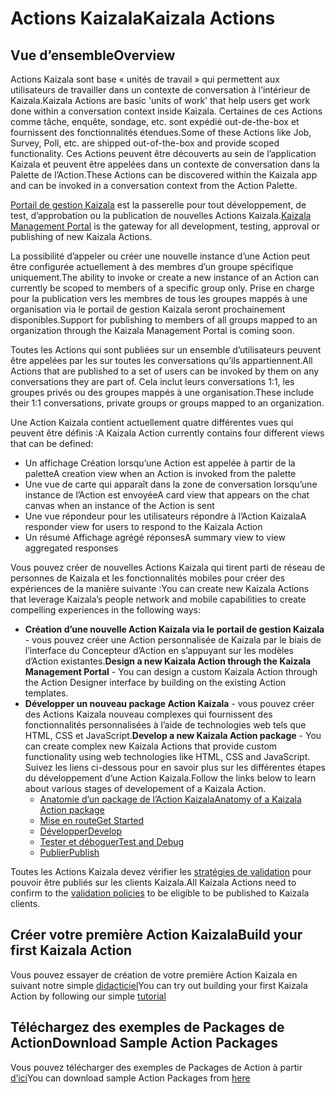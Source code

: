 # <a name="kaizala-actions"></a><span data-ttu-id="c497a-101">Actions Kaizala</span><span class="sxs-lookup"><span data-stu-id="c497a-101">Kaizala Actions</span></span>

## <a name="overview"></a><span data-ttu-id="c497a-102">Vue d’ensemble</span><span class="sxs-lookup"><span data-stu-id="c497a-102">Overview</span></span>
<span data-ttu-id="c497a-103">Actions Kaizala sont base « unités de travail » qui permettent aux utilisateurs de travailler dans un contexte de conversation à l’intérieur de Kaizala.</span><span class="sxs-lookup"><span data-stu-id="c497a-103">Kaizala Actions are basic 'units of work' that help users get work done within a conversation context inside Kaizala.</span></span> <span data-ttu-id="c497a-104">Certaines de ces Actions comme tâche, enquête, sondage, etc. sont expédié out-de-the-box et fournissent des fonctionnalités étendues.</span><span class="sxs-lookup"><span data-stu-id="c497a-104">Some of these Actions like Job, Survey, Poll, etc. are shipped out-of-the-box and provide scoped functionality.</span></span> <span data-ttu-id="c497a-105">Ces Actions peuvent être découverts au sein de l’application Kaizala et peuvent être appelées dans un contexte de conversation dans la Palette de l’Action.</span><span class="sxs-lookup"><span data-stu-id="c497a-105">These Actions can be discovered within the Kaizala app and can be invoked in a conversation context from the Action Palette.</span></span> 

<span data-ttu-id="c497a-106">[Portail de gestion Kaizala](https://manage.kaiza.la) est la passerelle pour tout développement, de test, d’approbation ou la publication de nouvelles Actions Kaizala.</span><span class="sxs-lookup"><span data-stu-id="c497a-106">[Kaizala Management Portal](https://manage.kaiza.la) is the gateway for all development, testing, approval or publishing of new Kaizala Actions.</span></span>

<span data-ttu-id="c497a-107">La possibilité d’appeler ou créer une nouvelle instance d’une Action peut être configurée actuellement à des membres d’un groupe spécifique uniquement.</span><span class="sxs-lookup"><span data-stu-id="c497a-107">The ability to invoke or create a new instance of an Action can currently be scoped to members of a specific group only.</span></span> <span data-ttu-id="c497a-108">Prise en charge pour la publication vers les membres de tous les groupes mappés à une organisation via le portail de gestion Kaizala seront prochainement disponibles.</span><span class="sxs-lookup"><span data-stu-id="c497a-108">Support for publishing to members of all groups mapped to an organization through the Kaizala Management Portal is coming soon.</span></span>

<span data-ttu-id="c497a-109">Toutes les Actions qui sont publiées sur un ensemble d’utilisateurs peuvent être appelées par les sur toutes les conversations qu’ils appartiennent.</span><span class="sxs-lookup"><span data-stu-id="c497a-109">All Actions that are published to a set of users can be invoked by them on any conversations they are part of.</span></span> <span data-ttu-id="c497a-110">Cela inclut leurs conversations 1:1, les groupes privés ou des groupes mappés à une organisation.</span><span class="sxs-lookup"><span data-stu-id="c497a-110">These include their 1:1 conversations, private groups or groups mapped to an organization.</span></span>

<span data-ttu-id="c497a-111">Une Action Kaizala contient actuellement quatre différentes vues qui peuvent être définis :</span><span class="sxs-lookup"><span data-stu-id="c497a-111">A Kaizala Action currently contains four different views that can be defined:</span></span>

* <span data-ttu-id="c497a-112">Un affichage Création lorsqu’une Action est appelée à partir de la palette</span><span class="sxs-lookup"><span data-stu-id="c497a-112">A creation view when an Action is invoked from the palette</span></span>
* <span data-ttu-id="c497a-113">Une vue de carte qui apparaît dans la zone de conversation lorsqu’une instance de l’Action est envoyée</span><span class="sxs-lookup"><span data-stu-id="c497a-113">A card view that appears on the chat canvas when an instance of the Action is sent</span></span>
* <span data-ttu-id="c497a-114">Une vue répondeur pour les utilisateurs répondre à l’Action Kaizala</span><span class="sxs-lookup"><span data-stu-id="c497a-114">A responder view for users to respond to the Kaizala Action</span></span>
* <span data-ttu-id="c497a-115">Un résumé Affichage agrégé réponses</span><span class="sxs-lookup"><span data-stu-id="c497a-115">A summary view to view aggregated responses</span></span>

<span data-ttu-id="c497a-116">Vous pouvez créer de nouvelles Actions Kaizala qui tirent parti de réseau de personnes de Kaizala et les fonctionnalités mobiles pour créer des expériences de la manière suivante :</span><span class="sxs-lookup"><span data-stu-id="c497a-116">You can create new Kaizala Actions that leverage Kaizala’s people network and mobile capabilities to create compelling experiences in the following ways:</span></span>

* <span data-ttu-id="c497a-117">**Création d’une nouvelle Action Kaizala via le portail de gestion Kaizala** - vous pouvez créer une Action personnalisée de Kaizala par le biais de l’interface du Concepteur d’Action en s’appuyant sur les modèles d’Action existantes.</span><span class="sxs-lookup"><span data-stu-id="c497a-117">**Design a new Kaizala Action through the Kaizala Management Portal** - You can design a custom Kaizala Action through the Action Designer interface by building on the existing Action templates.</span></span>
* <span data-ttu-id="c497a-118">**Développer un nouveau package Action Kaizala** - vous pouvez créer des Actions Kaizala nouveau complexes qui fournissent des fonctionnalités personnalisées à l’aide de technologies web tels que HTML, CSS et JavaScript.</span><span class="sxs-lookup"><span data-stu-id="c497a-118">**Develop a new Kaizala Action package** - You can create complex new Kaizala Actions that provide custom functionality using web technologies like HTML, CSS and JavaScript.</span></span> <span data-ttu-id="c497a-119">Suivez les liens ci-dessous pour en savoir plus sur les différentes étapes du développement d’une Action Kaizala.</span><span class="sxs-lookup"><span data-stu-id="c497a-119">Follow the links below to learn about various stages of developement of a Kaizala Action.</span></span>
    *   [<span data-ttu-id="c497a-120">Anatomie d’un package de l’Action Kaizala</span><span class="sxs-lookup"><span data-stu-id="c497a-120">Anatomy of a Kaizala Action package</span></span>](anatomy.md)
    *   [<span data-ttu-id="c497a-121">Mise en route</span><span class="sxs-lookup"><span data-stu-id="c497a-121">Get Started</span></span>](get_started.md)
    *   [<span data-ttu-id="c497a-122">Développer</span><span class="sxs-lookup"><span data-stu-id="c497a-122">Develop</span></span>](develop.md)
    *   [<span data-ttu-id="c497a-123">Tester et déboguer</span><span class="sxs-lookup"><span data-stu-id="c497a-123">Test and Debug</span></span>](test.md)
    *   [<span data-ttu-id="c497a-124">Publier</span><span class="sxs-lookup"><span data-stu-id="c497a-124">Publish</span></span>](publish.md)

<span data-ttu-id="c497a-125">Toutes les Actions Kaizala devez vérifier les [stratégies de validation](validation.md) pour pouvoir être publiés sur les clients Kaizala.</span><span class="sxs-lookup"><span data-stu-id="c497a-125">All Kaizala Actions need to confirm to the [validation policies](validation.md) to be eligible to be published to Kaizala clients.</span></span>

## <a name="build-your-first-kaizala-action"></a><span data-ttu-id="c497a-126">Créer votre première Action Kaizala</span><span class="sxs-lookup"><span data-stu-id="c497a-126">Build your first Kaizala Action</span></span>

<span data-ttu-id="c497a-127">Vous pouvez essayer de création de votre première Action Kaizala en suivant notre simple [didacticiel](tutorial.md)</span><span class="sxs-lookup"><span data-stu-id="c497a-127">You can try out building your first Kaizala Action by following our simple [tutorial](tutorial.md)</span></span>

## <a name="download-sample-action-packages"></a><span data-ttu-id="c497a-128">Téléchargez des exemples de Packages de Action</span><span class="sxs-lookup"><span data-stu-id="c497a-128">Download Sample Action Packages</span></span>

<span data-ttu-id="c497a-129">Vous pouvez télécharger des exemples de Packages de Action à partir [d’ici](https://manage.kaiza.la/MiniApps/DownloadSDK)</span><span class="sxs-lookup"><span data-stu-id="c497a-129">You can download sample Action Packages from [here](https://manage.kaiza.la/MiniApps/DownloadSDK)</span></span>
